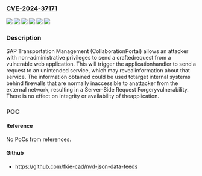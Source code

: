 ### [CVE-2024-37171](https://cve.mitre.org/cgi-bin/cvename.cgi?name=CVE-2024-37171)
![](https://img.shields.io/static/v1?label=Product&message=SAP%20Transportation%20Management%20(Collaboration%20Portal)&color=blue)
![](https://img.shields.io/static/v1?label=Version&message=SAPTMUI%20140%20&color=brightgreen)
![](https://img.shields.io/static/v1?label=Version&message=SAPTMUI%20150%20&color=brightgreen)
![](https://img.shields.io/static/v1?label=Version&message=SAPTMUI%20160%20&color=brightgreen)
![](https://img.shields.io/static/v1?label=Version&message=SAPTMUI%20170%20&color=brightgreen)
![](https://img.shields.io/static/v1?label=Vulnerability&message=CWE-918%3A%20Server-Side%20Request%20Forgery&color=brightgreen)

### Description

SAP Transportation Management (CollaborationPortal) allows an attacker with non-administrative privileges to send a craftedrequest from a vulnerable web application. This will trigger the applicationhandler to send a request to an unintended service, which may revealinformation about that service. The information obtained could be used totarget internal systems behind firewalls that are normally inaccessible to anattacker from the external network, resulting in a Server-Side Request Forgeryvulnerability. There is no effect on integrity or availability of theapplication.

### POC

#### Reference
No PoCs from references.

#### Github
- https://github.com/fkie-cad/nvd-json-data-feeds

